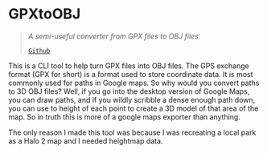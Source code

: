 # GPXtoOBJ
> *A semi-useful converter from GPX files to OBJ files.*
>
> [`Github`](https://github.com/kaighe/GPXtoOBJ)

This is a CLI tool to help turn GPX files into OBJ files. The GPS exchange format (GPX for short) is a format used to store coordinate data. It is most commonly used for paths in Google maps. So why would you convert paths to 3D OBJ files? Well, if you go into the desktop version of Google Maps, you can draw paths, and if you wildly scribble a dense enough path down, you can use to height of each point to create a 3D model of that area of the map. So in truth this is more of a google maps exporter than anything.

The only reason I made this tool was because I was recreating a local park as a Halo 2 map and I needed heightmap data.
